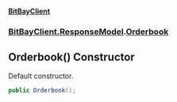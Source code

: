 #### [BitBayClient](./index.md 'index')
### [BitBayClient.ResponseModel](./BitBayClient-ResponseModel.md 'BitBayClient.ResponseModel').[Orderbook](./BitBayClient-ResponseModel-Orderbook.md 'BitBayClient.ResponseModel.Orderbook')
## Orderbook() Constructor
Default constructor.  
```csharp
public Orderbook();
```
